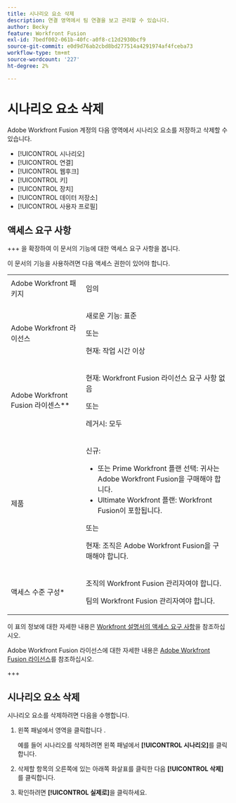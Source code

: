```yaml
---
title: 시나리오 요소 삭제
description: 연결 영역에서 팀 연결을 보고 관리할 수 있습니다.
author: Becky
feature: Workfront Fusion
exl-id: 7bedf002-061b-40fc-a0f8-c12d2930bcf9
source-git-commit: e0d9d76ab2cbd8bd277514a4291974af4fceba73
workflow-type: tm+mt
source-wordcount: '227'
ht-degree: 2%

---
```


# 시나리오 요소 삭제

Adobe Workfront Fusion 계정의 다음 영역에서 시나리오 요소를 저장하고 삭제할 수 있습니다.

* [!UICONTROL 시나리오]
* [!UICONTROL 연결]
* [!UICONTROL 웹후크]
* [!UICONTROL 키]
* [!UICONTROL 장치]
* [!UICONTROL 데이터 저장소]
* [!UICONTROL 사용자 프로필]


## 액세스 요구 사항

+++ 을 확장하여 이 문서의 기능에 대한 액세스 요구 사항을 봅니다.

이 문서의 기능을 사용하려면 다음 액세스 권한이 있어야 합니다.

<table style="table-layout:auto">
 <col> 
 <col> 
 <tbody> 
  <tr> 
   <td role="rowheader">Adobe Workfront 패키지 
   <td> <p>임의</p> </td> 
  </tr> 
  <tr data-mc-conditions=""> 
   <td role="rowheader">Adobe Workfront 라이선스</td> 
   <td> <p>새로운 기능: 표준</p><p>또는</p><p>현재: 작업 시간 이상</p> </td> 
  </tr> 
  <tr> 
   <td role="rowheader">Adobe Workfront Fusion 라이센스**</td> 
   <td>
   <p>현재: Workfront Fusion 라이선스 요구 사항 없음</p>
   <p>또는</p>
   <p>레거시: 모두 </p>
   </td> 
  </tr> 
  <tr> 
   <td role="rowheader">제품</td> 
   <td>
   <p>신규:</p> <ul><li>또는 Prime Workfront 플랜 선택: 귀사는 Adobe Workfront Fusion을 구매해야 합니다.</li><li>Ultimate Workfront 플랜: Workfront Fusion이 포함됩니다.</li></ul>
   <p>또는</p>
   <p>현재: 조직은 Adobe Workfront Fusion을 구매해야 합니다.</p>
   </td> 
  </tr>
  <tr data-mc-conditions=""> 
   <td role="rowheader">액세스 수준 구성*</td> 
   <td> 
     <p>조직의 Workfront Fusion 관리자여야 합니다.</p>
     <p>팀의 Workfront Fusion 관리자여야 합니다.</p>
   </td> 
  </tr> 
   </td> 
  </tr> 
 </tbody> 
</table>

이 표의 정보에 대한 자세한 내용은 [Workfront 설명서의 액세스 요구 사항](/help/workfront-fusion/references/licenses-and-roles/access-level-requirements-in-documentation.md)을 참조하십시오.

Adobe Workfront Fusion 라이선스에 대한 자세한 내용은 [Adobe Workfront Fusion 라이선스](/help/workfront-fusion/set-up-and-manage-workfront-fusion/licensing-operations-overview/license-automation-vs-integration.md)를 참조하십시오.

+++

## 시나리오 요소 삭제

시나리오 요소를 삭제하려면 다음을 수행합니다.

1. 왼쪽 패널에서 영역을 클릭합니다 .

   예를 들어 시나리오를 삭제하려면 왼쪽 패널에서 **[!UICONTROL 시나리오]**&#x200B;를 클릭합니다.

1. 삭제할 항목의 오른쪽에 있는 아래쪽 화살표를 클릭한 다음 **[!UICONTROL 삭제]**&#x200B;를 클릭합니다.
1. 확인하려면 **[!UICONTROL 실제로]**&#x200B;을 클릭하세요.
